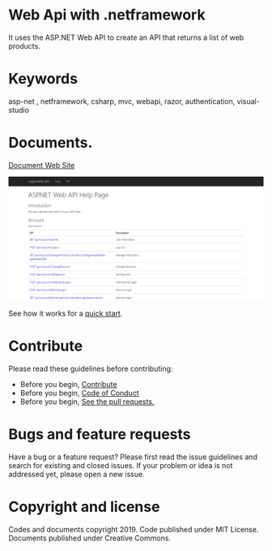 # Web Api with .netframework

It uses the ASP.NET Web API to create an API that returns a list of web products.

# Keywords
asp-net , netframework, csharp, mvc, webapi, razor, authentication, visual-studio

# Documents.

[Document Web Site](https://azmisahin.github.io/azmisahin-software-web-service-webapi-net/)

![api-documentation](docs/media/api-documentation.png)

See how it works for a [quick start](docs).

# Contribute

Please read these guidelines before contributing:

- Before you begin, [Contribute](CONTRIBUTING.md)
- Before you begin, [Code of Conduct](CODE_OF_CONDUCT.md)
- Before you begin, [See the pull requests.](../../pulls)

# Bugs and feature requests

Have a bug or a feature request? Please first read the issue guidelines and search for existing and closed issues. If your problem or idea is not addressed yet, please open a new issue.

# Copyright and license

Codes and documents copyright 2019. Code published under MIT License. Documents published under Creative Commons.